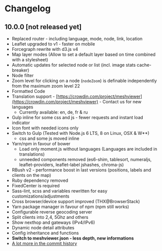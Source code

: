 # Changelog

## 10.0.0 \[not released yet\]

* Replaced router - including language, mode, node, link, location
* Leaflet upgraded to v1 - faster on mobile
* Forcegraph rewrite with d3.js v4
* Map layer modes \(Allow to set a default layer based on time combined with a stylesheet\)
* Automatic updates for selected node or list \(incl. image stats cache-breaker\)
* Node filter
* Zoom level for clicking on a node \(`nodeZoom`\) is definable independently from the maximum zoom level 22
* Formatted Code
* Translation support - [https://crowdin.com/project/meshviewer](https://crowdin.com/project/meshviewer) - Contact us for new languages
  * Currently available: en, de, fr & ru
* Gulp inline for some css and js - fewer requests and instant load indicator
* Icon font with needed icons only
* Switch to Gulp \(Tested with Node.js 6 LTS, 8 on Linux, OSX & W\*\*\)
  * css and some js moved inline
* Yarn/npm in favour of bower
  * Load only moment.js without languages \(Languages are included in translations\)
  * unneeded components removed \(es6-shim, tablesort, numeraljs, leaflet-providers, leaflet-label jshashes, chroma-js\)
* RBush v2 - performance boost in last versions \(positions, labels and clients on the map\)
* Ruby dependency removed
* FixedCenter is required
* Sass-lint, scss and variables rewritten for easy customizations/adjustments
* Cross browser/device support improved \(THX@BrowserStack\)
* Yarn package manager in favour of npm \(npm still works\)
* Configurable reverse geocoding server
* Split clients into 2,4, 5Ghz and others
* Show nexthop and gateways \(IPv4/IPv6\)
* Dynamic node detail attributes
* Config inheritance and functions
* **Switch to meshviewer.json - less depth, new informations**
* [A lot more in the commit history](https://github.com/ffrgb/meshviewer/commits/develop)



